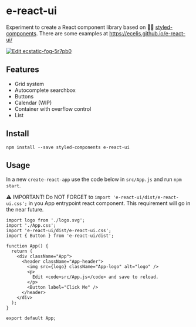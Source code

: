 # e-react-ui

Experiment to create a React component library based on 💅🏾 [styled-components](https://styled-components.com/). There are some examples at https://ecelis.github.io/e-react-ui/

[![Edit ecstatic-fog-5r7pb0](https://codesandbox.io/static/img/play-codesandbox.svg)](https://codesandbox.io/s/ecstatic-fog-5r7pb0?fontsize=14&hidenavigation=1&theme=dark)

## Features

- Grid system
- Autocomplete searchbox
- Buttons
- Calendar (WIP)
- Container with overflow control
- List

## Install

```
npm install --save styled-components e-react-ui
```

## Usage

In a new `create-react-app` use the code below in `src/App.js` and run `npm start`.

⚠️ IMPORTANT! Do NOT FORGET to `import 'e-react-ui/dist/e-react-ui.css';` in you App entrypoint react component. This requirement will go in the near future.

```
import logo from './logo.svg';
import './App.css';
import 'e-react-ui/dist/e-react-ui.css';
import { Button } from 'e-react-ui/dist';

function App() {
  return (
    <div className="App">
      <header className="App-header">
        <img src={logo} className="App-logo" alt="logo" />
        <p>
          Edit <code>src/App.js</code> and save to reload.
        </p>
        <Button label="Click Me" />
      </header>
    </div>
  );
}

export default App;
```
